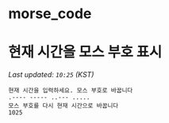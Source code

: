 # morse_code
# 현재 시간을 모스 부호 표시
<!-- MORSE_TIME_START -->
_Last updated: `10:25` (KST)_

```
현재 시간을 입력하세요. 모스 부호로 바꿉니다
.---- ----- ..--- .....
모스 부호를 다시 현재 시간으로 바꿉니다
1025
```
<!-- MORSE_TIME_END -->
